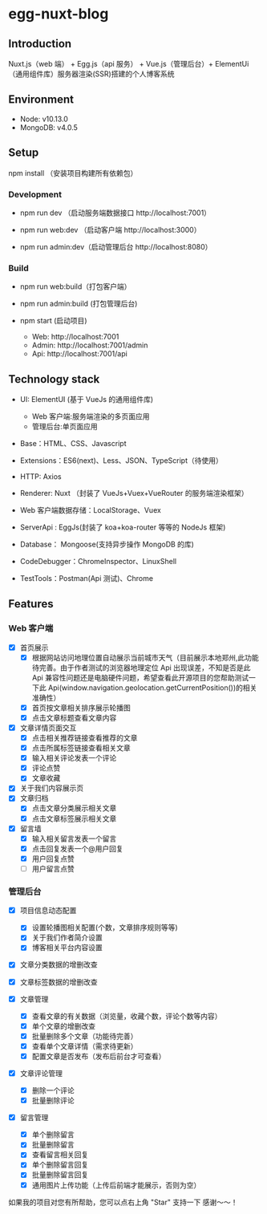 # egg-nuxt-blog

## Introduction

Nuxt.js（web 端） + Egg.js（api 服务） + Vue.js（管理后台）+ ElementUi（通用组件库）服务器渲染(SSR)搭建的个人博客系统

## Environment

- Node: v10.13.0
- MongoDB: v4.0.5

## Setup

npm install （安装项目构建所有依赖包）

### Development

- npm run dev （启动服务端数据接口 http://localhost:7001）

- npm run web:dev （启动客户端 http://localhost:3000）

- npm run admin:dev（启动管理后台 http://localhost:8080）

### Build

- npm run web:build（打包客户端）

- npm run admin:build (打包管理后台)
- npm start (启动项目)

  - Web: http://localhost:7001
  - Admin: http://localhost:7001/admin
  - Api: http://localhost:7001/api

## Technology stack

- UI: ElementUI (基于 VueJs 的通用组件库)

  - Web 客户端:服务端渲染的多页面应用
  - 管理后台:单页面应用

- Base：HTML、CSS、Javascript
- Extensions：ES6(next)、Less、JSON、TypeScript（待使用）
- HTTP: Axios
- Renderer: Nuxt （封装了 VueJs+Vuex+VueRouter 的服务端渲染框架）
- Web 客户端数据存储：LocalStorage、Vuex
- ServerApi : EggJs(封装了 koa+koa-router 等等的 NodeJs 框架)
- Database： Mongoose(支持异步操作 MongoDB 的库)
- CodeDebugger：ChromeInspector、LinuxShell
- TestTools：Postman(Api 测试)、Chrome

## Features

### Web 客户端

- [x] 首页展示
  - [x] 根据网站访问地理位置自动展示当前城市天气（目前展示本地郑州,此功能待完善。由于作者测试的浏览器地理定位 Api 出现误差，不知是否是此 Api 兼容性问题还是电脑硬件问题，希望查看此开源项目的您帮助测试一下此 Api(window.navigation.geolocation.getCurrentPosition())的相关准确性）
  - [x] 首页按文章相关排序展示轮播图
  - [x] 点击文章标题查看文章内容
- [x] 文章详情页面交互
  - [x] 点击相关推荐链接查看推荐的文章
  - [x] 点击所属标签链接查看相关文章
  - [x] 输入相关评论发表一个评论
  - [x] 评论点赞
  - [x] 文章收藏
- [x] 关于我们内容展示页
- [x] 文章归档
  - [x] 点击文章分类展示相关文章
  - [x] 点击文章标签展示相关文章
- [x] 留言墙
  - [x] 输入相关留言发表一个留言
  - [x] 点击回复发表一个@用户回复
  - [x] 用户回复点赞
  - [ ] 用户留言点赞

### 管理后台

- [x] 项目信息动态配置
  - [x] 设置轮播图相关配置(个数，文章排序规则等等)
  - [x] 关于我们作者简介设置
  - [x] 博客相关平台内容设置
- [x] 文章分类数据的增删改查
- [x] 文章标签数据的增删改查
- [x] 文章管理

  - [x] 查看文章的有关数据（浏览量，收藏个数，评论个数等内容）
  - [x] 单个文章的增删改查
  - [x] 批量删除多个文章（功能待完善）
  - [x] 查看单个文章详情（需求待更新）
  - [x] 配置文章是否发布（发布后前台才可查看）

- [x] 文章评论管理
  - [x] 删除一个评论
  - [x] 批量删除评论
- [x] 留言管理

  - [x] 单个删除留言
  - [x] 批量删除留言
  - [x] 查看留言相关回复
  - [x] 单个删除留言回复
  - [x] 批量删除留言回复
  - [x] 通用图片上传功能（上传后前端才能展示，否则为空）

如果我的项目对您有所帮助，您可以点右上角 "Star" 支持一下 感谢～～！
